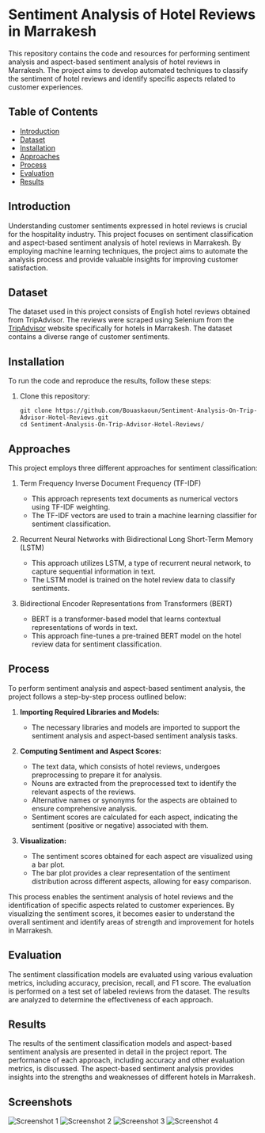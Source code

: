 # Sentiment Analysis of Hotel Reviews in Marrakesh

This repository contains the code and resources for performing sentiment analysis and aspect-based sentiment analysis of hotel reviews in Marrakesh. The project aims to develop automated techniques to classify the sentiment of hotel reviews and identify specific aspects related to customer experiences.

## Table of Contents
- [Introduction](#introduction)
- [Dataset](#dataset)
- [Installation](#installation)
- [Approaches](#approaches)
- [Process](#Process)
- [Evaluation](#evaluation)
- [Results](#results)

## Introduction
Understanding customer sentiments expressed in hotel reviews is crucial for the hospitality industry. This project focuses on sentiment classification and aspect-based sentiment analysis of hotel reviews in Marrakesh. By employing machine learning techniques, the project aims to automate the analysis process and provide valuable insights for improving customer satisfaction.

## Dataset
The dataset used in this project consists of English hotel reviews obtained from TripAdvisor. The reviews were scraped using Selenium from the [TripAdvisor](https://www.tripadvisor.com/) website specifically for hotels in Marrakesh. The dataset contains a diverse range of customer sentiments.

## Installation
To run the code and reproduce the results, follow these steps:

1. Clone this repository:
   ```shell
   git clone https://github.com/Bouaskaoun/Sentiment-Analysis-On-Trip-Advisor-Hotel-Reviews.git
   cd Sentiment-Analysis-On-Trip-Advisor-Hotel-Reviews/

## Approaches
This project employs three different approaches for sentiment classification:

1. Term Frequency Inverse Document Frequency (TF-IDF)
   - This approach represents text documents as numerical vectors using TF-IDF weighting.
   - The TF-IDF vectors are used to train a machine learning classifier for sentiment classification.

2. Recurrent Neural Networks with Bidirectional Long Short-Term Memory (LSTM)
   - This approach utilizes LSTM, a type of recurrent neural network, to capture sequential information in text.
   - The LSTM model is trained on the hotel review data to classify sentiments.

3. Bidirectional Encoder Representations from Transformers (BERT)
   - BERT is a transformer-based model that learns contextual representations of words in text.
   - This approach fine-tunes a pre-trained BERT model on the hotel review data for sentiment classification.

## Process

To perform sentiment analysis and aspect-based sentiment analysis, the project follows a step-by-step process outlined below:

1. **Importing Required Libraries and Models:**
   - The necessary libraries and models are imported to support the sentiment analysis and aspect-based sentiment analysis tasks.

2. **Computing Sentiment and Aspect Scores:**
   - The text data, which consists of hotel reviews, undergoes preprocessing to prepare it for analysis.
   - Nouns are extracted from the preprocessed text to identify the relevant aspects of the reviews.
   - Alternative names or synonyms for the aspects are obtained to ensure comprehensive analysis.
   - Sentiment scores are calculated for each aspect, indicating the sentiment (positive or negative) associated with them.

3. **Visualization:**
   - The sentiment scores obtained for each aspect are visualized using a bar plot.
   - The bar plot provides a clear representation of the sentiment distribution across different aspects, allowing for easy comparison.

This process enables the sentiment analysis of hotel reviews and the identification of specific aspects related to customer experiences. By visualizing the sentiment scores, it becomes easier to understand the overall sentiment and identify areas of strength and improvement for hotels in Marrakesh.

## Evaluation
The sentiment classification models are evaluated using various evaluation metrics, including accuracy, precision, recall, and F1 score. The evaluation is performed on a test set of labeled reviews from the dataset. The results are analyzed to determine the effectiveness of each approach.

## Results
The results of the sentiment classification models and aspect-based sentiment analysis are presented in detail in the project report. The performance of each approach, including accuracy and other evaluation metrics, is discussed. The aspect-based sentiment analysis provides insights into the strengths and weaknesses of different hotels in Marrakesh.

## Screenshots

![Screenshot 1](Screenshots/screen1.jpeg)
![Screenshot 2](Screenshots/screen2.jpeg)
![Screenshot 3](Screenshots/screen3.jpeg)
![Screenshot 4](Screenshots/screen4.jpeg)
